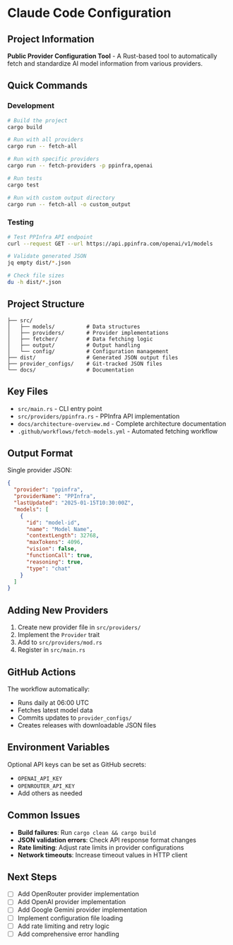 # Claude Code Configuration

## Project Information

**Public Provider Configuration Tool** - A Rust-based tool to automatically fetch and standardize AI model information from various providers.

## Quick Commands

### Development
```bash
# Build the project
cargo build

# Run with all providers
cargo run -- fetch-all

# Run with specific providers  
cargo run -- fetch-providers -p ppinfra,openai

# Run tests
cargo test

# Run with custom output directory
cargo run -- fetch-all -o custom_output
```

### Testing
```bash
# Test PPInfra API endpoint
curl --request GET --url https://api.ppinfra.com/openai/v1/models

# Validate generated JSON
jq empty dist/*.json

# Check file sizes
du -h dist/*.json
```

## Project Structure

```
├── src/
│   ├── models/          # Data structures
│   ├── providers/       # Provider implementations  
│   ├── fetcher/         # Data fetching logic
│   ├── output/          # Output handling
│   └── config/          # Configuration management
├── dist/                # Generated JSON output files
├── provider_configs/    # Git-tracked JSON files
└── docs/                # Documentation
```

## Key Files

- `src/main.rs` - CLI entry point
- `src/providers/ppinfra.rs` - PPInfra API implementation
- `docs/architecture-overview.md` - Complete architecture documentation
- `.github/workflows/fetch-models.yml` - Automated fetching workflow

## Output Format

Single provider JSON:
```json
{
  "provider": "ppinfra",
  "providerName": "PPInfra", 
  "lastUpdated": "2025-01-15T10:30:00Z",
  "models": [
    {
      "id": "model-id",
      "name": "Model Name",
      "contextLength": 32768,
      "maxTokens": 4096,
      "vision": false,
      "functionCall": true,
      "reasoning": true,
      "type": "chat"
    }
  ]
}
```

## Adding New Providers

1. Create new provider file in `src/providers/`
2. Implement the `Provider` trait
3. Add to `src/providers/mod.rs`
4. Register in `src/main.rs`

## GitHub Actions

The workflow automatically:
- Runs daily at 06:00 UTC
- Fetches latest model data
- Commits updates to `provider_configs/`
- Creates releases with downloadable JSON files

## Environment Variables

Optional API keys can be set as GitHub secrets:
- `OPENAI_API_KEY`
- `OPENROUTER_API_KEY`
- Add others as needed

## Common Issues

- **Build failures**: Run `cargo clean && cargo build`
- **JSON validation errors**: Check API response format changes  
- **Rate limiting**: Adjust rate limits in provider configurations
- **Network timeouts**: Increase timeout values in HTTP client

## Next Steps

- [ ] Add OpenRouter provider implementation
- [ ] Add OpenAI provider implementation  
- [ ] Add Google Gemini provider implementation
- [ ] Implement configuration file loading
- [ ] Add rate limiting and retry logic
- [ ] Add comprehensive error handling